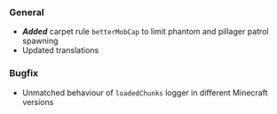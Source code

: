 ### General

- ***Added*** carpet rule `betterMobCap` to limit phantom and pillager patrol spawning
- Updated translations

### Bugfix

- Unmatched behaviour of `loadedChunks` logger in different Minecraft versions
